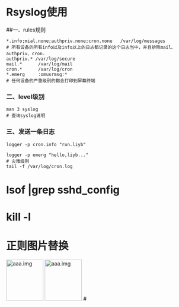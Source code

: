 # Rsyslog使用
##一、rules规则
```
*.info;mial.none;authpriv.none;cron.none   /var/log/messages
# 所有设备的所有info以及info以上的日志都记录的这个日志当中，并且排除mail、authpriv、cron.
authpriv.* /var/log/secure
mail.*      /var/log/mail
cron.*      /var/log/cron
*.emerg     :omusrmsg:*
# 任何设备的严重级别的都会打印到屏幕终端

```
### 二、level级别
```
man 3 syslog
# 查询syslog说明
```

### 三、发送一条日志
```
logger -p cron.info "run.liyb"

logger -p emerg "hello,liyb..."
# 灾难级别
tail -f /var/log/cron.log
```


# lsof |grep sshd_config
# kill -l

# 正则图片替换
<html>
<head></head>
<body>
	<img src="http://www.baidu.com/aaa.img" alt="aaa.img" width="100" height="111" />
	<img src="http://www.baidu.com/bbb.img" alt="aaa.img" width="100" height="111" />
</body>
</html>
# <img\s*src=['|\"](.*?)\".* //图片url匹配
# $1